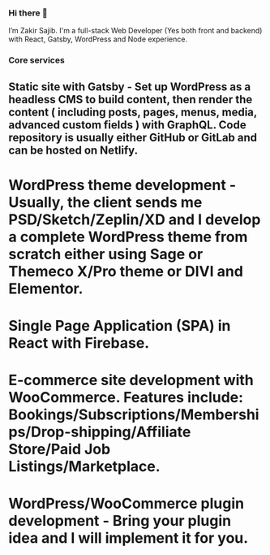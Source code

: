 ### Hi there 👋

I’m Zakir Sajib.
I'm a full-stack Web Developer (Yes both front and backend) with React, Gatsby, WordPress and Node experience.

### Core services #

## Static site with Gatsby - Set up WordPress as a headless CMS to build content, then render the content ( including posts, pages, menus, media, advanced custom fields ) with GraphQL. Code repository is usually either GitHub or GitLab and can be hosted on Netlify.

# WordPress theme development - Usually, the client sends me PSD/Sketch/Zeplin/XD and I develop a complete WordPress theme from scratch either using Sage or Themeco X/Pro theme or DIVI and Elementor.

# Single Page Application (SPA) in React with Firebase.

# E-commerce site development with WooCommerce. Features include: Bookings/Subscriptions/Memberships/Drop-shipping/Affiliate Store/Paid Job Listings/Marketplace.

# WordPress/WooCommerce plugin development - Bring your plugin idea and I will implement it for you.



<!--
**zakirsajib/zakirsajib** is a ✨ _special_ ✨ repository because its `README.md` (this file) appears on your GitHub profile.

Here are some ideas to get you started:

- 🔭 I’m currently working on ...
- 🌱 I’m currently learning ...
- 👯 I’m looking to collaborate on ...
- 🤔 I’m looking for help with ...
- 💬 Ask me about ...
- 📫 How to reach me: ...
- 😄 Pronouns: ...
- ⚡ Fun fact: ...
-->
